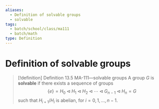 ```yaml
---
aliases:
  - Definition of solvable groups
  - solvable
tags:
  - batch/school/class/ma111
  - batch/math
type: Definition
---
```

# Definition of solvable groups

> [!definition] Definition 13.5 MA-111—solvable groups
> A group $G$ is **solvable** if there exists a sequence of groups   
> $$
> \{ e \} = H_{0} \lhd H_{1} \lhd H_{2} \lhd \cdots \lhd G_{n-1} \lhd H_{n}=G
> $$
> such that $H_{i+1}/H_{i}$ is abelian, for $i=0,1,\dots,n-1$.
